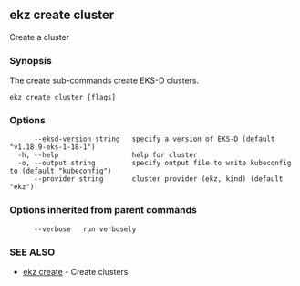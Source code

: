 ## ekz create cluster

Create a cluster

### Synopsis

The create sub-commands create EKS-D clusters.

```
ekz create cluster [flags]
```

### Options

```
      --eksd-version string   specify a version of EKS-D (default "v1.18.9-eks-1-18-1")
  -h, --help                  help for cluster
  -o, --output string         specify output file to write kubeconfig to (default "kubeconfig")
      --provider string       cluster provider (ekz, kind) (default "ekz")
```

### Options inherited from parent commands

```
      --verbose   run verbosely
```

### SEE ALSO

* [ekz create](ekz_create.md)	 - Create clusters

